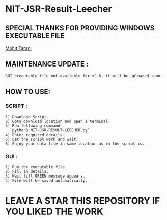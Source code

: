 # NIT-JSR-Result-Leecher

## SPECIAL THANKS FOR PROVIDING WINDOWS EXECUTABLE FILE
[Mohit Tarani](https://github.com/hitman96)

## MAINTENANCE UPDATE :
    GUI executable file not available for v2.0, it will be uploaded soon.

## HOW TO USE:

### SCRIPT :
    1) Download Script.
    2) Goto download location and open a terminal.
    3) Run following command 
      `python3 NIT-JSR-RESULT-LEECHER.py`
    4) Enter required details.
    5) Let the script work and wait.
    6) Enjoy your data file in same location as in the script is.
    
### GUI :
    1) Run the executable file.
    2) Fill in details.
    3) Wait till GREEN message appears.
    4) File will be saved automatically.
    
 #  LEAVE A STAR THIS REPOSITORY IF YOU LIKED THE WORK
